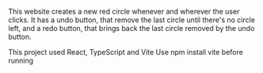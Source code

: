 
This website creates a new red circle whenever and wherever the user clicks. It has a undo button, that remove the last circle until there's no circle left, and a redo button, that brings back the last circle removed by the undo button.

This project used React, TypeScript and Vite
Use npm install vite before running
 
 
